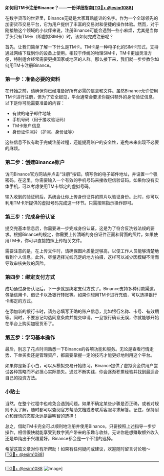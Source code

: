 **如何用TM卡注册Binance？——一份详细指南[[TG💪+ @esim1088](https://t.me/s/esim1088)]**

在数字货币的世界里，Binance无疑是大家耳熟能详的名字。作为一个全球领先的加密货币交易平台，它为用户提供了丰富的交易对和便捷的操作体验。然而，对于刚接触这个领域的小伙伴来说，注册Binance可能会遇到一些小麻烦，尤其是当你手头只有TM卡（即虚拟SIM卡）时，该如何完成注册呢？

首先，让我们简单了解一下什么是TM卡。TM卡是一种电子化的SIM卡形式，支持通过网络下载到你的设备上使用。相较于传统的物理SIM卡，TM卡更加灵活方便，特别适合经常需要更换国家或地区的人群。那么接下来，我们就一步步教你如何用TM卡注册Binance。

### 第一步：准备必要的资料

在开始之前，请确保你已经准备好所有必需的信息和文件。虽然Binance允许使用TM卡进行注册，但为了安全起见，平台通常会要求你提供额外的身份验证信息。以下是你可能需要准备的内容：

- 有效的电子邮件地址
- 手机号码（用于接收验证码）
- TM卡账户信息
- 身份证件照片（护照、身份证等）

这些信息不仅有助于完成注册过程，还能提高账户的安全性，避免未来出现不必要的麻烦。

### 第二步：创建Binance账户

访问Binance官方网站并点击“注册”按钮。填写你的电子邮件地址，并设置一个强密码。在这里，你需要输入一个有效的手机号码来接收短信验证码。如果你没有实体手机，可以考虑使用TM卡绑定的虚拟号码。

输入收到的验证码后，系统会让你上传身份证件的照片以验证身份。此时，你可以利用TM卡所提供的虚拟号码完成这一环节。只需按照指示操作即可。

### 第三步：完成身份认证

提交完基本信息后，你需要进一步完成身份认证。这是为了符合反洗钱法规的要求。根据Binance的规定，你需要上传清晰的身份证件正面和背面的照片。如果使用TM卡，你可以直接拍照上传相关文件。

需要注意的是，在上传文件时，请确保图片质量足够高，以便工作人员能够清楚地看到个人信息。此外，尽量选择光线充足的地方拍摄，这样可以减少因模糊不清而导致审核失败的风险。

### 第四步：绑定支付方式

成功通过身份认证后，下一步就是绑定支付方式了。Binance支持多种付款渠道，包括信用卡、借记卡以及银行转账等。如果你想用TM卡进行充值，可以选择银行卡绑定的方式。

在添加新的银行卡时，请务必填写正确的账户信息，比如银行名称、卡号、有效期等。同时，不要忘记勾选同意条款并提交申请。一旦银行确认无误，你就能够开始在平台上购买加密货币了。

### 第五步：学习基本操作

最后，别忘了花点时间熟悉一下Binance的各项功能和服务。无论是查看行情走势、下单买卖还是管理资产，都需要掌握一定的技巧才能更好地利用这个平台。

如果你是新手小白，可以从模拟交易开始练习。Binance提供了虚拟资金供用户尝试各种策略而不必担心实际损失。通过不断实践，你会逐渐积累经验并找到最适合自己的投资方法。

### 小贴士

当然，在整个过程中也难免会遇到问题。如果不确定某些步骤是否正确，或者对规则不太了解，随时都可以查阅官方帮助文档或者联系客服寻求解答。记住，保持耐心和谨慎的态度永远是最明智的选择！

总之，借助TM卡完全可以顺利地注册并使用Binance。只要按照上述指导一步步操作，相信很快就能享受到数字资产带来的乐趣与收益。无论你是想赚取额外收入还是单纯出于兴趣爱好，Binance都会是一个不错的选择。

希望这篇文章对你有所帮助！如果有任何疑问或建议，欢迎随时留言讨论哦～ [[TG💪+ @esim1088](https://t.me/s/esim1088)] 

---

[[TG💪+ @esim1088](https://t.me/s/esim1088) ![Image](https://i.postimg.cc/4NQfJmqS/Snipaste-2025-05-13-00-14-12.png)]